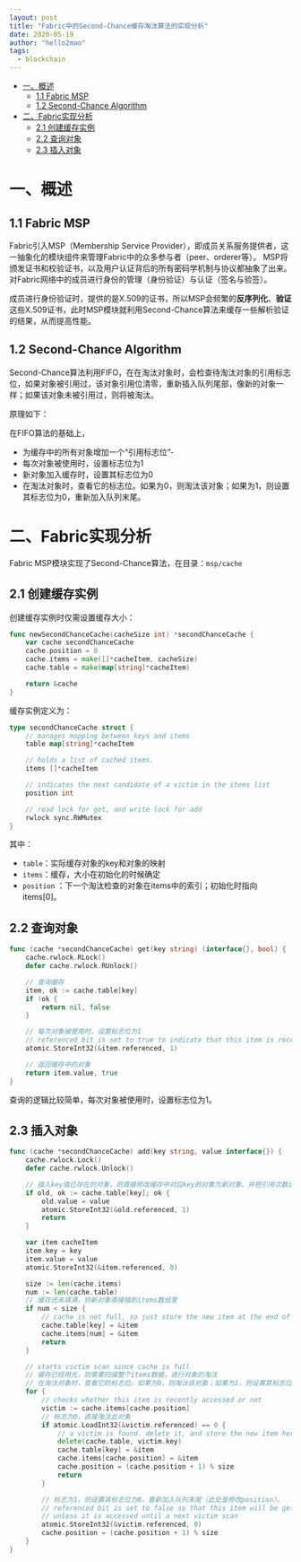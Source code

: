 ```yaml
---
layout: post
title: "Fabric中的Second-Chance缓存淘汰算法的实现分析"
date: 2020-05-19
author: "hello2mao"
tags:
  - blockchain
---
```



<!-- TOC -->

- [一、概述](#一概述)
  - [1.1 Fabric MSP](#11-fabric-msp)
  - [1.2 Second-Chance Algorithm](#12-second-chance-algorithm)
- [二、Fabric实现分析](#二fabric实现分析)
  - [2.1 创建缓存实例](#21-创建缓存实例)
  - [2.2 查询对象](#22-查询对象)
  - [2.3 插入对象](#23-插入对象)

<!-- /TOC -->


# 一、概述
## 1.1 Fabric MSP
Fabric引入MSP（Membership Service Provider），即成员关系服务提供者，这一抽象化的模块组件来管理Fabric中的众多参与者（peer、orderer等）。
MSP将颁发证书和校验证书，以及用户认证背后的所有密码学机制与协议都抽象了出来。对Fabric网络中的成员进行身份的管理（身份验证）与认证（签名与验签）。

成员进行身份验证时，提供的是X.509的证书，所以MSP会频繁的**反序列化**、**验证**这些X.509证书，此时MSP模块就利用Second-Chance算法来缓存一些解析验证的结果，从而提高性能。

## 1.2 Second-Chance Algorithm
Second-Chance算法利用FIFO，在在淘汰对象时，会检查待淘汰对象的引用标志位，如果对象被引用过，该对象引用位清零，重新插入队列尾部，像新的对象一样；如果该对象未被引用过，则将被淘汰。

原理如下：

在FIFO算法的基础上，
- 为缓存中的所有对象增加一个“引用标志位”-
- 每次对象被使用时，设置标志位为1
- 新对象加入缓存时，设置其标志位为0
- 在淘汰对象时，查看它的标志位。如果为0，则淘汰该对象；如果为1，则设置其标志位为0，重新加入队列末尾。

# 二、Fabric实现分析
Fabric MSP模块实现了Second-Chance算法，在目录：`msp/cache`

## 2.1 创建缓存实例
创建缓存实例时仅需设置缓存大小：

```go
func newSecondChanceCache(cacheSize int) *secondChanceCache {
	var cache secondChanceCache
	cache.position = 0
	cache.items = make([]*cacheItem, cacheSize)
	cache.table = make(map[string]*cacheItem)

	return &cache
}
```

缓存实例定义为：

```go
type secondChanceCache struct {
	// manages mapping between keys and items
	table map[string]*cacheItem

	// holds a list of cached items.
	items []*cacheItem

	// indicates the next candidate of a victim in the items list
	position int

	// read lock for get, and write lock for add
	rwlock sync.RWMutex
}
```

其中：

- `table`：实际缓存对象的key和对象的映射
- `items`：缓存，大小在初始化的时候确定
- `position` ：下一个淘汰检查的对象在items中的索引；初始化时指向items[0]。

## 2.2 查询对象
```go
func (cache *secondChanceCache) get(key string) (interface{}, bool) {
	cache.rwlock.RLock()
	defer cache.rwlock.RUnlock()

	// 查询缓存
	item, ok := cache.table[key]
	if !ok {
		return nil, false
	}

	// 每次对象被使用时，设置标志位为1
	// referenced bit is set to true to indicate that this item is recently accessed.
	atomic.StoreInt32(&item.referenced, 1)

	// 返回缓存中的对象
	return item.value, true
}
```

查询的逻辑比较简单，每次对象被使用时，设置标志位为1。

## 2.3 插入对象
```go
func (cache *secondChanceCache) add(key string, value interface{}) {
	cache.rwlock.Lock()
	defer cache.rwlock.Unlock()

	// 插入key值已存在的对象，则直接修改缓存中对应key的对象为新对象，并把引用次数设为1
	if old, ok := cache.table[key]; ok {
		old.value = value
		atomic.StoreInt32(&old.referenced, 1)
		return
	}

	var item cacheItem
	item.key = key
	item.value = value
	atomic.StoreInt32(&item.referenced, 0)

	size := len(cache.items)
	num := len(cache.table)
	// 缓存还未填满，则新对象直接插到items数组里
	if num < size {
		// cache is not full, so just store the new item at the end of the list
		cache.table[key] = &item
		cache.items[num] = &item
		return
	}

	// starts victim scan since cache is full
	// 缓存已经用光，则需要扫描整个items数据，进行对象的淘汰
	// 在淘汰对象时，查看它的标志位。如果为0，则淘汰该对象；如果为1，则设置其标志位为0，重新加入队列末尾。
	for {
		// checks whether this item is recently accessed or not
		victim := cache.items[cache.position]
		// 标志为0，直接淘汰此对象
		if atomic.LoadInt32(&victim.referenced) == 0 {
			// a victim is found. delete it, and store the new item here.
			delete(cache.table, victim.key)
			cache.table[key] = &item
			cache.items[cache.position] = &item
			cache.position = (cache.position + 1) % size
			return
		}

		// 标志为1，则设置其标志位为0，重新加入队列末尾（此处是修改position）。
		// referenced bit is set to false so that this item will be get purged
		// unless it is accessed until a next victim scan
		atomic.StoreInt32(&victim.referenced, 0)
		cache.position = (cache.position + 1) % size
	}
}
```